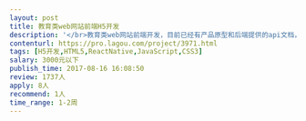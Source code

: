 ```yaml
---                
layout: post       
title: 教育类web网站前端H5开发           
description: '</br>教育类web网站前端开发，目前已经有产品原型和后端提供的api文档，需要做UI设计＋前端开发</br>两套前端：</br>一套pc风格的，另外一套是app风格的</br>技术这块：</br>vue框架</br>'     
contenturl: https://pro.lagou.com/project/3971.html      
tags: [H5开发,HTML5,ReactNative,JavaScript,CSS3]            
salary: 3000元以下          
publish_time: 2017-08-16 16:08:50         
review: 1737人                   
apply: 8人                   
recommend: 1人                   
time_range: 1-2周              
---                 
```

